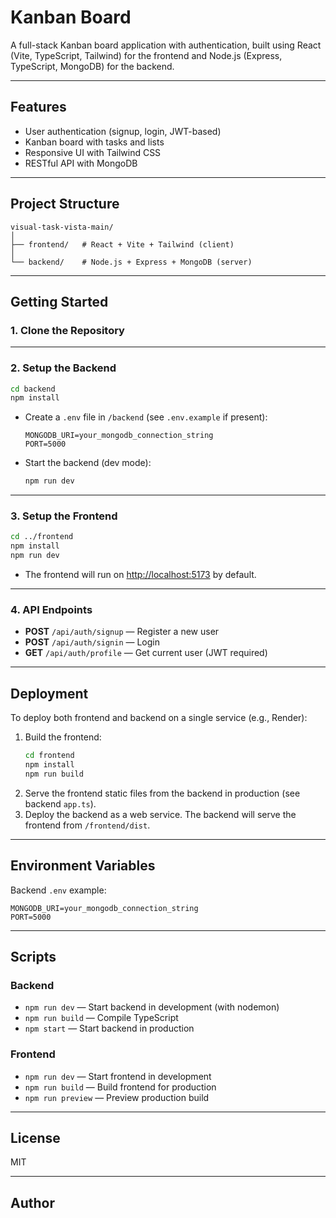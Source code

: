 # Kanban Board

A full-stack Kanban board application with authentication, built using React (Vite, TypeScript, Tailwind) for the frontend and Node.js (Express, TypeScript, MongoDB) for the backend.

---

## Features

- User authentication (signup, login, JWT-based)
- Kanban board with tasks and lists
- Responsive UI with Tailwind CSS
- RESTful API with MongoDB

---

## Project Structure

```
visual-task-vista-main/
│
├── frontend/   # React + Vite + Tailwind (client)
│
└── backend/    # Node.js + Express + MongoDB (server)
```

---

## Getting Started

### 1. Clone the Repository


---

### 2. Setup the Backend

```sh
cd backend
npm install
```

- Create a `.env` file in `/backend` (see `.env.example` if present):

  ```
  MONGODB_URI=your_mongodb_connection_string
  PORT=5000
  ```

- Start the backend (dev mode):

  ```sh
  npm run dev
  ```

---

### 3. Setup the Frontend

```sh
cd ../frontend
npm install
npm run dev
```

- The frontend will run on [http://localhost:5173](http://localhost:5173) by default.

---

### 4. API Endpoints

- **POST** `/api/auth/signup` — Register a new user
- **POST** `/api/auth/signin` — Login
- **GET** `/api/auth/profile` — Get current user (JWT required)

---

## Deployment

To deploy both frontend and backend on a single service (e.g., Render):

1. Build the frontend:
    ```sh
    cd frontend
    npm install
    npm run build
    ```
2. Serve the frontend static files from the backend in production (see backend `app.ts`).
3. Deploy the backend as a web service. The backend will serve the frontend from `/frontend/dist`.

---

## Environment Variables

Backend `.env` example:
```
MONGODB_URI=your_mongodb_connection_string
PORT=5000
```

---

## Scripts

### Backend

- `npm run dev` — Start backend in development (with nodemon)
- `npm run build` — Compile TypeScript
- `npm start` — Start backend in production

### Frontend

- `npm run dev` — Start frontend in development
- `npm run build` — Build frontend for production
- `npm run preview` — Preview production build

---

## License

MIT

---

## Author
